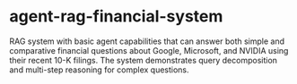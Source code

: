 # agent-rag-financial-system
RAG system with basic agent capabilities that can answer both simple and comparative financial questions about Google, Microsoft, and NVIDIA using their recent 10-K filings. The system demonstrates query decomposition and multi-step reasoning for complex questions.
